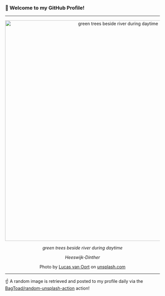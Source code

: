 ### 👋 Welcome to my GitHub Profile!

----

<div align="center">
  <img width="720" src="https://images.unsplash.com/photo-1589042112593-1a1e24d6ec1e?crop=entropy&cs=tinysrgb&fit=max&fm=jpg&ixid=M3w1NTI0OTR8MHwxfHJhbmRvbXx8fHx8fHx8fDE3NDI5Njk2MDh8&ixlib=rb-4.0.3&q=80&w=1080" alt="green trees beside river during daytime">
  
  <em>green trees beside river during daytime</em>
  
  <em>Heeswijk-Dinther</em>
  
  Photo by [Lucas van Oort](null) on [unsplash.com](https://unsplash.com/)
</div>

----

☝️ A random image is retrieved and posted to my profile daily via the [BagToad/random-unsplash-action](https://github.com/BagToad/random-unsplash-action) action!
